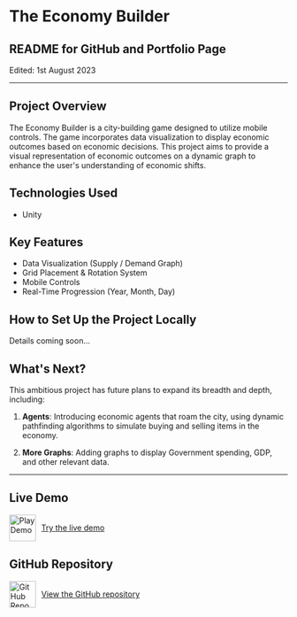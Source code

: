 # The Economy Builder

## README for GitHub and Portfolio Page
Edited: 1st August 2023

---

## Project Overview

The Economy Builder is a city-building game designed to utilize mobile controls. The game incorporates data visualization to display economic outcomes based on economic decisions. This project aims to provide a visual representation of economic outcomes on a dynamic graph to enhance the user's understanding of economic shifts.

## Technologies Used

- Unity

## Key Features

- Data Visualization (Supply / Demand Graph)
- Grid Placement & Rotation System
- Mobile Controls
- Real-Time Progression (Year, Month, Day)

## How to Set Up the Project Locally

Details coming soon...

## What's Next?

This ambitious project has future plans to expand its breadth and depth, including:

1. **Agents**: Introducing economic agents that roam the city, using dynamic pathfinding algorithms to simulate buying and selling items in the economy.

2. **More Graphs**: Adding graphs to display Government spending, GDP, and other relevant data.

---

## Live Demo

<div style="display: flex; align-items: center;">
    <img src="https://img.icons8.com/fluent/48/000000/play.png" alt="Play Demo" width="48">
    <a href="https://liamwaters2002.itch.io/economy-builder-build-your-knowledge-of-economics" style="margin-left: 10px;">
      Try the live demo
  </a>
</div>

## GitHub Repository

<div style="display: flex; align-items: center;">
  <img src="https://img.icons8.com/color/48/000000/github.png" alt="GitHub Repo" width="48">
  <a href="https://github.com/LiamWaters2002/FinalYearProject" style="margin-left: 10px;">
    View the GitHub repository
  </a>
</div>

